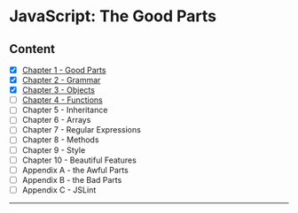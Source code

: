 # JavaScript: The Good Parts

## Content

- [x]  [Chapter 1 - Good Parts](./chapters/1_Good_Parts.md)
- [x]  [Chapter 2 -  Grammar](./chapters/2_Grammar.md)
- [x]  [Chapter 3 - Objects](./chapters/3_Objects.md)
- [ ]  [Chapter 4 - Functions](./chapters/4_Functions.md)
- [ ]  Chapter 5 - Inheritance
- [ ]  Chapter 6 - Arrays
- [ ]  Chapter 7 - Regular Expressions
- [ ]  Chapter 8 - Methods
- [ ]  Chapter 9 - Style
- [ ]  Chapter 10 - Beautiful Features
- [ ]  Appendix A - the Awful Parts
- [ ]  Appendix B - the Bad Parts
- [ ]  Appendix C - JSLint

---
